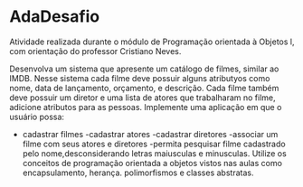 # AdaDesafio
Atividade realizada durante o módulo de Programação orientada à Objetos l, com orientação do professor Cristiano Neves. 

Desenvolva um sistema que apresente um catálogo de filmes, similar ao IMDB. Nesse sistema cada filme deve possuir alguns atributyos como nome, data de lançamento, orçamento, e descrição.
Cada filme também deve possuir um diretor e uma lista de atores que trabalharam no filme, adicione atributos para as pessoas.
Implemente uma aplicação em que o usuário possa: 
- cadastrar filmes
-cadastrar atores
-cadastrar diretores
-associar um filme com seus atores e diretores
-permita pesquisar filme cadastrado pelo nome,desconsiderando letras maiusculas e minusculas. 
Utilize os conceitos de programação orientada a objetos vistos nas aulas como encapsulamento, herança. polimorfismos e classes abstratas.
